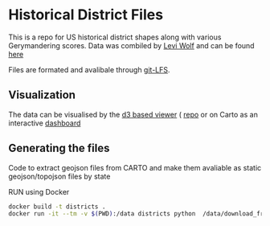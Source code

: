 # Historical District Files
This is a repo for US historical district shapes along with various Gerymandering scores. Data was combiled by [Levi Wolf](http://ljwolf.org/) and 
can be found [here](https://osf.io/mjvkb/)

Files are formated and avalibale through [git-LFS](https://git-lfs.github.com/).   

## Visualization 

The data can be visualised by the [d3 based viewer](http://gerrymeandering.com/district-viewer/) ( [repo](https://github.com/gerrymeandering/district-viewer) 
or on Carto as an interactive [dashboard](https://team.carto.com/u/stuartlynn/builder/3d954024-e262-11e6-aed1-0ecd1babdde5/embed) 

## Generating the files
Code to extract geojson files from CARTO and make them avaliable as static geojson/topojson files by state

RUN using Docker 

```bash
docker build -t districts .
docker run -it --tm -v $(PWD):/data districts python  /data/download_from_carto.py 
```



